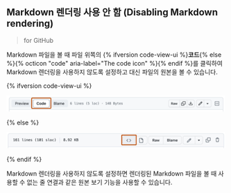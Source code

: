 ## Markdown 렌더링 사용 안 함 (Disabling Markdown rendering)
> for GitHub  

Markdown 파일을 볼 때 파일 위쪽의 {% ifversion code-view-ui %}**코드**{% else %}{% octicon "code" aria-label="The code icon" %}{% endif %}를 클릭하여 Markdown 렌더링을 사용하지 않도록 설정하고 대신 파일의 원본을 볼 수 있습니다.

{% ifversion code-view-ui %}

  ![Screenshot of a Markdown file in a repository showing options for interacting with the file. A button, labeled "Code", is outlined in dark orange.](https://github.com/github/docs/raw/main/assets/images/help/writing/display-markdown-as-source-global-nav-update.png)

{% else %}

  ![Screenshot of a Markdown file in a repository showing options for interacting with the file. The icon to display the code is outlined in orange.](https://github.com/github/docs/raw/main/assets/images/help/writing/display-markdown-as-source.png)

{% endif %}

Markdown 렌더링을 사용하지 않도록 설정하면 렌더링된 Markdown 파일을 볼 때 사용할 수 없는 줄 연결과 같은 원본 보기 기능을 사용할 수 있습니다.
